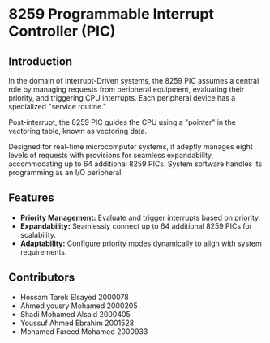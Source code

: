 # 8259 Programmable Interrupt Controller (PIC)

## Introduction

In the domain of Interrupt-Driven systems, the 8259 PIC assumes a central role by managing requests from peripheral equipment, evaluating their priority, and triggering CPU interrupts. Each peripheral device has a specialized "service routine."

Post-interrupt, the 8259 PIC guides the CPU using a "pointer" in the vectoring table, known as vectoring data.

Designed for real-time microcomputer systems, it adeptly manages eight levels of requests with provisions for seamless expandability, accommodating up to 64 additional 8259 PICs. System software handles its programming as an I/O peripheral.

## Features

- **Priority Management:** Evaluate and trigger interrupts based on priority.
- **Expandability:** Seamlessly connect up to 64 additional 8259 PICs for scalability.
- **Adaptability:** Configure priority modes dynamically to align with system requirements.

## Contributors

- Hossam Tarek Elsayed 2000078
- Ahmed yousry Mohamed 2000205
- Shadi Mohamed Alsaid	2000405
- Youssuf Ahmed Ebrahim	2001528
- Mohamed Fareed Mohamed	2000933

